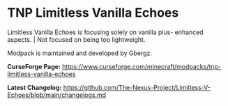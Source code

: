 # TNP Limitless Vanilla Echoes
Limitless Vanilla Echoes is focusing solely on vanilla plus- enhanced aspects. | Not focused on being too lightweight.

Modpack is maintained and developed by Gbergz.

**CurseForge Page:** https://www.curseforge.com/minecraft/modpacks/tnp-limitless-vanilla-echoes

**Latest Changelog:** https://github.com/The-Nexus-Project/Limitless-V-Echoes/blob/main/changelogs.md
